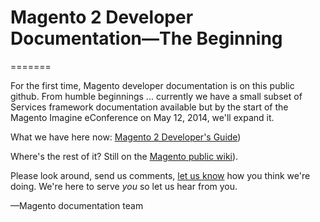 <h1>Magento 2 Developer Documentation&mdash;The Beginning</h1>
=======

For the first time, Magento developer documentation is on this public github.
From humble beginnings ... currently we have a small subset of Services framework
documentation available but by the start of the Magento Imagine eConference on
May 12, 2014, we'll expand it.

What we have here now: <a href="http://magento.github.io/devdocs/guides/m2devgde/V1.0.0.0/Default.htm" target="_blank">Magento 2 Developer's Guide</a>)

Where's the rest of it? Still on the <a href="http://wiki.magento.com" target="_blank">Magento public wiki</a>). 

Please look around, send us comments, [let us know](mailto:DL-Magento-Doc-Feedback@ebay.com) how you think we're doing.
We're here to serve _you_ so let us hear from you.

<p>&mdash;Magento documentation team</p>
